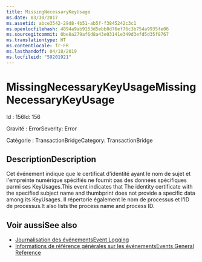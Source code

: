 ```yaml
---
title: MissingNecessaryKeyUsage
ms.date: 03/30/2017
ms.assetid: abce3542-29d8-4b51-ab5f-f3845242c3c1
ms.openlocfilehash: 4894a9ab9163d5ebb8d76ef76c3b754a9935fe06
ms.sourcegitcommit: 0be8a279af6d8a43e03141e349d3efd5d35f8767
ms.translationtype: HT
ms.contentlocale: fr-FR
ms.lasthandoff: 04/18/2019
ms.locfileid: "59201921"
---
```

# <a name="missingnecessarykeyusage"></a><span data-ttu-id="abfe1-102">MissingNecessaryKeyUsage</span><span class="sxs-lookup"><span data-stu-id="abfe1-102">MissingNecessaryKeyUsage</span></span>
<span data-ttu-id="abfe1-103">Id : 156</span><span class="sxs-lookup"><span data-stu-id="abfe1-103">Id: 156</span></span>  
  
 <span data-ttu-id="abfe1-104">Gravité : Error</span><span class="sxs-lookup"><span data-stu-id="abfe1-104">Severity: Error</span></span>  
  
 <span data-ttu-id="abfe1-105">Catégorie : TransactionBridge</span><span class="sxs-lookup"><span data-stu-id="abfe1-105">Category: TransactionBridge</span></span>  
  
## <a name="description"></a><span data-ttu-id="abfe1-106">Description</span><span class="sxs-lookup"><span data-stu-id="abfe1-106">Description</span></span>  
 <span data-ttu-id="abfe1-107">Cet événement indique que le certificat d'identité ayant le nom de sujet et l'empreinte numérique spécifiés ne fournit pas des données spécifiques parmi ses KeyUsages.</span><span class="sxs-lookup"><span data-stu-id="abfe1-107">This event indicates that The identity certificate with the specified subject name and thumbprint does not provide a specific data among its KeyUsages.</span></span> <span data-ttu-id="abfe1-108">Il répertorie également le nom de processus et l'ID de processus.</span><span class="sxs-lookup"><span data-stu-id="abfe1-108">It also lists the process name and process ID.</span></span>  
  
## <a name="see-also"></a><span data-ttu-id="abfe1-109">Voir aussi</span><span class="sxs-lookup"><span data-stu-id="abfe1-109">See also</span></span>

- [<span data-ttu-id="abfe1-110">Journalisation des événements</span><span class="sxs-lookup"><span data-stu-id="abfe1-110">Event Logging</span></span>](../../../../../docs/framework/wcf/diagnostics/event-logging/index.md)
- [<span data-ttu-id="abfe1-111">Informations de référence générales sur les événements</span><span class="sxs-lookup"><span data-stu-id="abfe1-111">Events General Reference</span></span>](../../../../../docs/framework/wcf/diagnostics/event-logging/events-general-reference.md)
